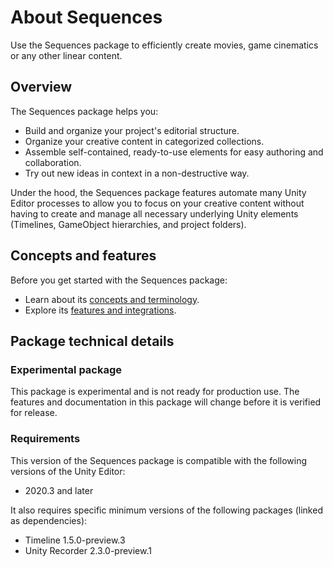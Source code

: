 # About Sequences

Use the Sequences package to efficiently create movies, game cinematics or any other linear content.

## Overview

The Sequences package helps you:
* Build and organize your project's editorial structure.
* Organize your creative content in categorized collections.
* Assemble self-contained, ready-to-use elements for easy authoring and collaboration.
* Try out new ideas in context in a non-destructive way.

Under the hood, the Sequences package features automate many Unity Editor processes to allow you to focus on your creative content without having to create and manage all necessary underlying Unity elements (Timelines, GameObject hierarchies, and project folders).

## Concepts and features

Before you get started with the Sequences package:
* Learn about its [concepts and terminology](concepts.md).
* Explore its [features and integrations](features.md).

## Package technical details

### Experimental package

This package is experimental and is not ready for production use. The features and documentation in this package will change before it is verified for release.

### Requirements

This version of the Sequences package is compatible with the following versions of the Unity Editor:

* 2020.3 and later

It also requires specific minimum versions of the following packages (linked as dependencies):

* Timeline 1.5.0-preview.3
* Unity Recorder 2.3.0-preview.1
